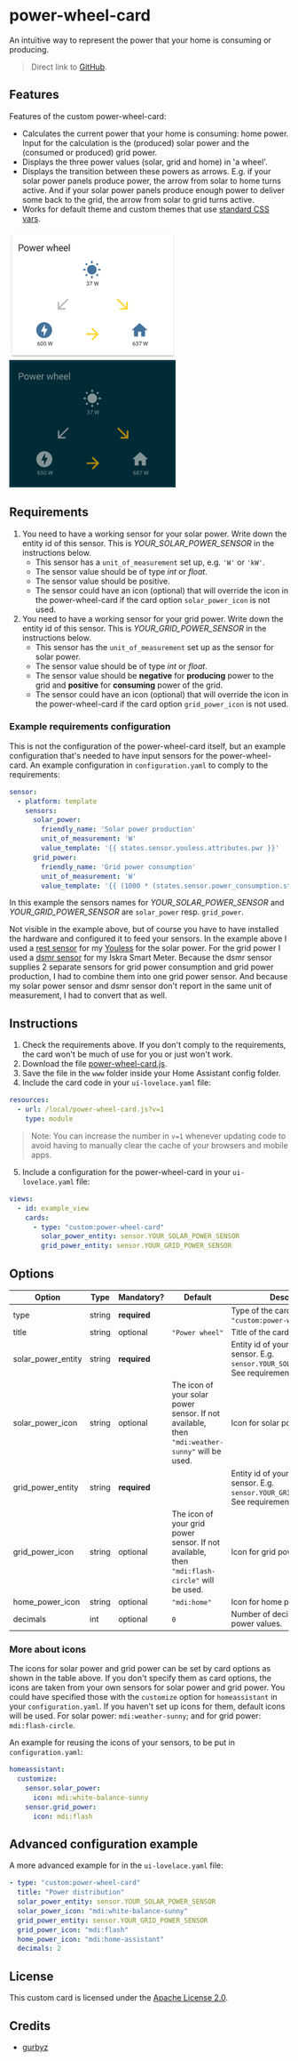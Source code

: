power-wheel-card
====

An intuïtive way to represent the power that your home is consuming or producing.
> Direct link to [GitHub](https://github.com/gurbyz/custom-cards-lovelace/tree/master/power-wheel-card).

## Features
Features of the custom power-wheel-card:
* Calculates the current power that your home is consuming: home power.
  Input for the calculation is the (produced) solar power and the (consumed or produced) grid power.
* Displays the three power values (solar, grid and home) in 'a wheel'.
* Displays the transition between these powers as arrows.
  E.g. if your solar power panels produce power, the arrow from solar to home turns active.
  And if your solar power panels produce enough power to deliver some back to the grid, the arrow from solar to grid turns active.
* Works for default theme and custom themes that use [standard CSS vars](https://github.com/home-assistant/home-assistant-polymer/blob/master/src/resources/ha-style.js).

![example1](./example-card.gif "The power-wheel-card in Default theme")
![example2](./example-card-dark.gif "The power-wheel-card in a random dark theme")

## Requirements
1. You need to have a working sensor for your solar power. Write down the entity id of this sensor. This is *YOUR_SOLAR_POWER_SENSOR* in the instructions below.
    - This sensor has a `unit_of_measurement` set up, e.g. `'W'` or `'kW'`.
    - The sensor value should be of type *int* or *float*.
    - The sensor value should be positive.
    - The sensor could have an icon (optional) that will override the icon in the power-wheel-card if the card option `solar_power_icon` is not used.
1. You need to have a working sensor for your grid power. Write down the entity id of this sensor. This is *YOUR_GRID_POWER_SENSOR* in the instructions below.
    - This sensor has the `unit_of_measurement` set up as the sensor for solar power.
    - The sensor value should be of type *int* or *float*.
    - The sensor value should be **negative** for **producing** power to the grid and **positive** for **consuming** power of the grid.
    - The sensor could have an icon (optional) that will override the icon in the power-wheel-card if the card option `grid_power_icon` is not used.

### Example requirements configuration
This is not the configuration of the power-wheel-card itself, but an example configuration that's needed to have input sensors for the power-wheel-card.
An example configuration in `configuration.yaml` to comply to the requirements:

```yaml
sensor:
  - platform: template
    sensors:
      solar_power:
        friendly_name: 'Solar power production'
        unit_of_measurement: 'W'
        value_template: '{{ states.sensor.youless.attributes.pwr }}'
      grid_power:
        friendly_name: 'Grid power consumption'
        unit_of_measurement: 'W'
        value_template: '{{ (1000 * (states.sensor.power_consumption.state | float - states.sensor.power_production.state | float)) | int }}'
```

In this example the sensors names for *YOUR_SOLAR_POWER_SENSOR* and *YOUR_GRID_POWER_SENSOR* are `solar_power` resp. `grid_power`.

Not visible in the example above, but of course you have to have installed the hardware and configured it to feed your sensors.
In the example above I used a [rest sensor](https://www.home-assistant.io/components/sensor.rest/) for my [Youless](http://youless.nl/winkel/product/ls120.html) for the solar power.
For the grid power I used a [dsmr sensor](https://www.home-assistant.io/components/sensor.dsmr/) for my Iskra Smart Meter.
Because the dsmr sensor supplies 2 separate sensors for grid power consumption and grid power production, I had to combine them into one grid power sensor.
And because my solar power sensor and dsmr sensor don't report in the same unit of measurement, I had to convert that as well.

## Instructions
1. Check the requirements above. If you don't comply to the requirements, the card won't be much of use for you or just won't work.
1. Download the file [power-wheel-card.js](https://raw.githubusercontent.com/gurbyz/custom-cards-lovelace/master/power-wheel-card/power-wheel-card.js).
1. Save the file in the `www` folder inside your Home Assistant config folder.
1. Include the card code in your `ui-lovelace.yaml` file:

```yaml
resources:
  - url: /local/power-wheel-card.js?v=1
    type: module
```

> Note: You can increase the number in `v=1` whenever updating code to avoid having to manually clear the cache of your browsers and mobile apps.

5. Include a configuration for the power-wheel-card in your `ui-lovelace.yaml` file:

```yaml
views:
  - id: example_view
    cards:
      - type: "custom:power-wheel-card"
        solar_power_entity: sensor.YOUR_SOLAR_POWER_SENSOR
        grid_power_entity: sensor.YOUR_GRID_POWER_SENSOR
```

## Options

| Option | Type | Mandatory? | Default | Description |
|--------|------|------------|---------|-------------|
|type|string|**required**||Type of the card. Use `"custom:power-wheel-card"`.|
|title|string|optional|`"Power wheel"`|Title of the card.|
|solar_power_entity|string|**required**||Entity id of your solar power sensor. E.g. `sensor.YOUR_SOLAR_POWER_SENSOR`. See requirements above.|
|solar_power_icon|string|optional|The icon of your solar power sensor. If not available, then `"mdi:weather-sunny"` will be used.|Icon for solar power.|
|grid_power_entity|string|**required**||Entity id of your grid power sensor. E.g. `sensor.YOUR_GRID_POWER_SENSOR`. See requirements above.|
|grid_power_icon|string|optional|The icon of your grid power sensor. If not available, then `"mdi:flash-circle"` will be used.|Icon for grid power.|
|home_power_icon|string|optional|`"mdi:home"`|Icon for home power.|
|decimals|int|optional|`0`|Number of decimals for the power values.|

### More about icons
The icons for solar power and grid power can be set by card options as shown in the table above.
If you don't specify them as card options, the icons are taken from your own sensors for solar power and grid power.
You could have specified those with the `customize` option for `homeassistant` in your `configuration.yaml`.
If you haven't set up icons for them, default icons will be used. For solar power: `mdi:weather-sunny`; and for grid power: `mdi:flash-circle`.

An example for reusing the icons of your sensors, to be put in `configuration.yaml`:

```yaml
homeassistant:
  customize:
    sensor.solar_power:
      icon: mdi:white-balance-sunny
    sensor.grid_power:
      icon: mdi:flash
```

## Advanced configuration example
A more advanced example for in the `ui-lovelace.yaml` file:
```yaml
- type: "custom:power-wheel-card"
  title: "Power distribution"
  solar_power_entity: sensor.YOUR_SOLAR_POWER_SENSOR
  solar_power_icon: "mdi:white-balance-sunny"
  grid_power_entity: sensor.YOUR_GRID_POWER_SENSOR
  grid_power_icon: "mdi:flash"
  home_power_icon: "mdi:home-assistant"
  decimals: 2
```

## License
This custom card is licensed under the [Apache License 2.0](https://github.com/gurbyz/custom-cards-lovelace/blob/master/LICENSE).

## Credits
* [gurbyz](https://github.com/gurbyz)